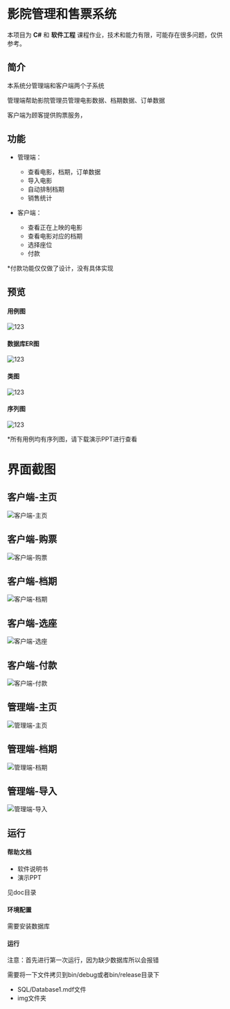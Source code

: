 
# 影院管理和售票系统
本项目为 **C#** 和 **软件工程** 课程作业，技术和能力有限，可能存在很多问题，仅供参考。

## 简介

本系统分管理端和客户端两个子系统

管理端帮助影院管理员管理电影数据、档期数据、订单数据

客户端为顾客提供购票服务，

## 功能
* 管理端：
  - 查看电影，档期，订单数据
  - 导入电影
  - 自动排制档期
  - 销售统计

* 客户端：
  - 查看正在上映的电影
  - 查看电影对应的档期
  - 选择座位
  - 付款

*付款功能仅仅做了设计，没有具体实现

## 预览

#### 用例图
![123](http://llag.net/markdown-img/0.用例图.png)
#### 数据库ER图
![123](http://llag.net/markdown-img/0.ER图.png)
#### 类图
![123](http://llag.net/markdown-img/0.类图.png)
#### 序列图
![123](http://llag.net/markdown-img/0.序列图-购票.png)

*所有用例均有序列图，请下载演示PPT进行查看

# 界面截图

## 客户端-主页
![客户端-主页](http://llag.net/markdown-img/2.1.客户端-主页.png)

## 客户端-购票
![客户端-购票](http://llag.net/markdown-img/2.2.客户端-购票.png)

## 客户端-档期
![客户端-档期](http://llag.net/markdown-img/2.5.客户端-档期.png)

## 客户端-选座
![客户端-选座](http://llag.net/markdown-img/2.4.客户端-选座.png)

## 客户端-付款
![客户端-付款](http://llag.net/markdown-img/2.6.客户端-付款.png)

## 管理端-主页
![管理端-主页](http://llag.net/markdown-img/1.1.管理端-主页.png)
## 管理端-档期
![管理端-档期](http://llag.net/markdown-img/1.2.管理端-档期.png)
## 管理端-导入
![管理端-导入](http://llag.net/markdown-img/1.3.管理端-导入.png)


## 运行


#### 帮助文档
* 软件说明书
* 演示PPT

见doc目录

#### 环境配置
需要安装数据库

#### 运行
注意：首先进行第一次运行，因为缺少数据库所以会报错

需要将一下文件拷贝到bin/debug或者bin/release目录下

* SQL/Database1.mdf文件
* img文件夹




